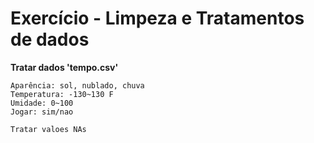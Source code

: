 # Exercício - Limpeza e Tratamentos de dados 

<b>Tratar dados 'tempo.csv'</b>

    Aparência: sol, nublado, chuva 
    Temperatura: -130~130 F
    Umidade: 0~100
    Jogar: sim/nao
    
    Tratar valoes NAs
